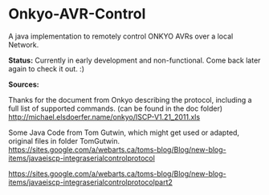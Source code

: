 # Onkyo-AVR-Control
A java implementation to remotely control ONKYO AVRs over a local Network.

**Status:**
Currently in early development and non-functional. Come back later again to check it out. :)

**Sources:**

Thanks for the document from Onkyo describing the protocol, including a full list of supported commands. (can be found in the doc folder)
http://michael.elsdoerfer.name/onkyo/ISCP-V1.21_2011.xls

Some Java Code from Tom Gutwin, which might get used or adapted, original files in folder TomGutwin.
https://sites.google.com/a/webarts.ca/toms-blog/Blog/new-blog-items/javaeiscp-integraserialcontrolprotocol

https://sites.google.com/a/webarts.ca/toms-blog/Blog/new-blog-items/javaeiscp-integraserialcontrolprotocolpart2


